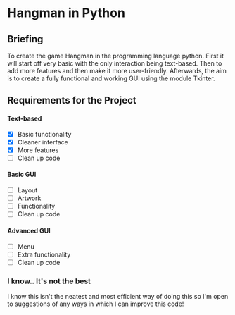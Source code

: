 # Hangman in Python

## Briefing
To create the game Hangman in the programming language python. First it will start off very basic with the only interaction being text-based. Then to add more features and then make it more user-friendly. Afterwards, the aim is to create a fully functional and working GUI using the module Tkinter.

## Requirements for the Project
#### Text-based
- [x] Basic functionality
- [x] Cleaner interface
- [x] More features
- [ ] Clean up code
#### Basic GUI
- [ ] Layout
- [ ] Artwork
- [ ] Functionality
- [ ] Clean up code
#### Advanced GUI
- [ ] Menu
- [ ] Extra functionality
- [ ] Clean up code
### I know.. It's not the best

I know this isn't the neatest and most efficient way of doing this so I'm open to suggestions of any ways in which I can improve this code!
